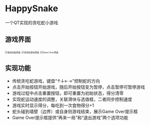 # HappySnake
一个QT实现的贪吃蛇小游戏

## 游戏界面

<img src="https://image-1301378304.cos.ap-nanjing.myqcloud.com/%E8%B4%AA%E5%90%83%E8%9B%87%E5%88%9D%E5%A7%8B%E7%95%8C%E9%9D%A2.png" alt="游戏初始界面" style="zoom:50%;" />

<img src="https://image-1301378304.cos.ap-nanjing.myqcloud.com/%E8%B4%AA%E5%90%83%E8%9B%87%E6%B8%B8%E6%88%8F%E7%95%8C%E9%9D%A2%E6%88%AA%E5%9B%BE.png" alt="贪吃蛇游戏界面" style="zoom: 50%;" />

<img src="https://image-1301378304.cos.ap-nanjing.myqcloud.com/GameOver%E6%88%AA%E5%9B%BE.png" alt="Game Over界面" style="zoom: 50%;" />

## 实现功能

- 传统贪吃蛇游戏，键盘“↑↓←→”控制蛇的方向
- 点击开始按钮开始游戏，随后开始按钮变为暂停，点击暂停可暂停游戏
- 游戏过程中点击重置按钮，即可重置为初始状态，得分清零
- 实现蛇运动速度的调整，关联滑块与选值框，二者同步控制速度
- 游戏实时显示得分，每吃到一次食物得分+1
- 蛇头碰到墙壁（边界）或自身则游戏结束，展示Game Over提示框
- Game Over提示框提供“再来一局”和“退出游戏”两个选项功能

